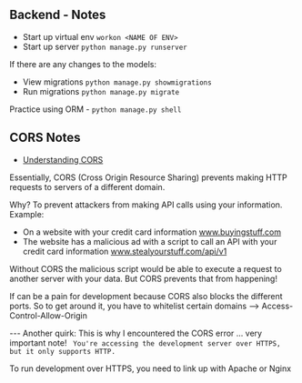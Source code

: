 ## Backend - Notes

- Start up virtual env ```workon <NAME OF ENV>```
- Start up server ```python manage.py runserver```

If there are any changes to the models:
  - View migrations ```python manage.py showmigrations```
  - Run migrations ```python manage.py migrate```

Practice using ORM - ```python manage.py shell```

## CORS Notes

- [Understanding CORS](https://medium.com/@baphemot/understanding-cors-18ad6b478e2b)

Essentially, CORS (Cross Origin Resource Sharing) prevents making HTTP requests to servers of a different domain.

Why? To prevent attackers from making API calls using your information.
Example:
  - On a website with your credit card information www.buyingstuff.com
  - The website has a malicious ad with a script to call an API with your credit card information
  www.stealyourstuff.com/api/v1

Without CORS the malicious script would be able to execute a request to another server with your data. But CORS prevents that from happening!

If can be a pain for development because CORS also blocks the different ports. So to get around it, you have to whitelist certain domains --> Access-Control-Allow-Origin

--- Another quirk:
This is why I encountered the CORS error ... very important note! ``` You're accessing the development server over HTTPS, but it only supports HTTP.```

To run development over HTTPS, you need to link up with Apache or Nginx
